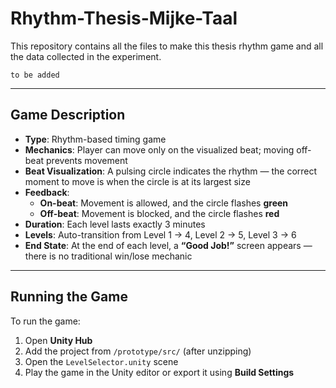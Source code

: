 # Rhythm-Thesis-Mijke-Taal

This repository contains all the files to make this thesis rhythm game and all the data collected in the experiment. 

```text
to be added
```
---
## Game Description

- **Type**: Rhythm-based timing game  
- **Mechanics**: Player can move only on the visualized beat; moving off-beat prevents movement
- **Beat Visualization**: A pulsing circle indicates the rhythm — the correct moment to move is when the circle is at its largest size  
- **Feedback**:  
  - **On-beat**: Movement is allowed, and the circle flashes **green**  
  - **Off-beat**: Movement is blocked, and the circle flashes **red**  
- **Duration**: Each level lasts exactly 3 minutes  
- **Levels**: Auto-transition from Level 1 → 4, Level 2 → 5, Level 3 → 6  
- **End State**: At the end of each level, a **“Good Job!”** screen appears — there is no traditional win/lose mechanic
---

## Running the Game

To run the game:

1. Open **Unity Hub**  
2. Add the project from `/prototype/src/` (after unzipping)  
3. Open the `LevelSelector.unity` scene  
4. Play the game in the Unity editor or export it using **Build Settings**

